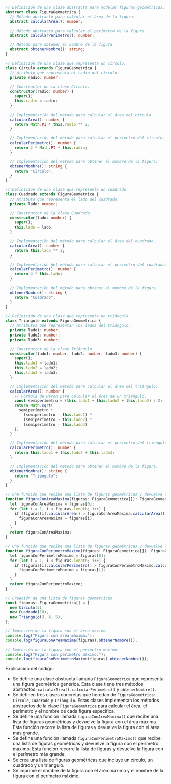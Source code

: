 ```typescript
// Definición de una clase abstracta para modelar figuras geométricas.
abstract class FiguraGeometrica {
  // Método abstracto para calcular el área de la figura.
  abstract calcularArea(): number;

  // Método abstracto para calcular el perímetro de la figura.
  abstract calcularPerimetro(): number;

  // Método para obtener el nombre de la figura.
  abstract obtenerNombre(): string;
}

// Definición de una clase que representa un círculo.
class Circulo extends FiguraGeometrica {
  // Atributo que representa el radio del círculo.
  private radio: number;

  // Constructor de la clase Círculo.
  constructor(radio: number) {
    super();
    this.radio = radio;
  }

  // Implementación del método para calcular el área del círculo.
  calcularArea(): number {
    return Math.PI * this.radio ** 2;
  }

  // Implementación del método para calcular el perímetro del círculo.
  calcularPerimetro(): number {
    return 2 * Math.PI * this.radio;
  }

  // Implementación del método para obtener el nombre de la figura.
  obtenerNombre(): string {
    return "Círculo";
  }
}

// Definición de una clase que representa un cuadrado.
class Cuadrado extends FiguraGeometrica {
  // Atributo que representa el lado del cuadrado.
  private lado: number;

  // Constructor de la clase Cuadrado.
  constructor(lado: number) {
    super();
    this.lado = lado;
  }

  // Implementación del método para calcular el área del cuadrado.
  calcularArea(): number {
    return this.lado ** 2;
  }

  // Implementación del método para calcular el perímetro del cuadrado.
  calcularPerimetro(): number {
    return 4 * this.lado;
  }

  // Implementación del método para obtener el nombre de la figura.
  obtenerNombre(): string {
    return "Cuadrado";
  }
}

// Definición de una clase que representa un triángulo.
class Triangulo extends FiguraGeometrica {
  // Atributos que representan los lados del triángulo.
  private lado1: number;
  private lado2: number;
  private lado3: number;

  // Constructor de la clase Triángulo.
  constructor(lado1: number, lado2: number, lado3: number) {
    super();
    this.lado1 = lado1;
    this.lado2 = lado2;
    this.lado3 = lado3;
  }

  // Implementación del método para calcular el área del triángulo.
  calcularArea(): number {
    // Fórmula de Heron para calcular el área de un triángulo.
    const semiperímetro = (this.lado1 + this.lado2 + this.lado3) / 2;
    return Math.sqrt(
      semiperímetro *
        (semiperímetro - this.lado1) *
        (semiperímetro - this.lado2) *
        (semiperímetro - this.lado3)
    );
  }

  // Implementación del método para calcular el perímetro del triángulo.
  calcularPerimetro(): number {
    return this.lado1 + this.lado2 + this.lado3;
  }

  // Implementación del método para obtener el nombre de la figura.
  obtenerNombre(): string {
    return "Triángulo";
  }
}

// Una función que recibe una lista de figuras geométricas y devuelve la figura con el área máxima.
function figuraConAreaMaxima(figuras: FiguraGeometrica[]): FiguraGeometrica {
  let figuraConAreaMaxima = figuras[0];
  for (let i = 1; i < figuras.length; i++) {
    if (figuras[i].calcularArea() > figuraConAreaMaxima.calcularArea()) {
      figuraConAreaMaxima = figuras[i];
    }
  }
  return figuraConAreaMaxima;
}

// Una función que recibe una lista de figuras geométricas y devuelve la figura con el perímetro máximo.
function figuraConPerimetroMaximo(figuras: FiguraGeometrica[]): FiguraGeometrica {
  let figuraConPerimetroMaximo = figuras[0];
  for (let i = 1; i < figuras.length; i++) {
    if (figuras[i].calcularPerimetro() > figuraConPerimetroMaximo.calcularPerimetro()) {
      figuraConPerimetroMaximo = figuras[i];
    }
  }
  return figuraConPerimetroMaximo;
}

// Creación de una lista de figuras geométricas.
const figuras: FiguraGeometrica[] = [
  new Circulo(5),
  new Cuadrado(10),
  new Triangulo(3, 4, 5),
];

// Impresión de la figura con el área máxima.
console.log("Figura con área máxima:");
console.log(figuraConAreaMaxima(figuras).obtenerNombre());

// Impresión de la figura con el perímetro máximo.
console.log("Figura con perímetro máximo:");
console.log(figuraConPerimetroMaximo(figuras).obtenerNombre());
```

Explicación del código:

* Se define una clase abstracta llamada `FiguraGeometrica` que representa una figura geométrica genérica. Esta clase tiene tres métodos abstractos: `calcularArea()`, `calcularPerimetro()` y `obtenerNombre()`.
* Se definen tres clases concretas que heredan de `FiguraGeometrica`: `Circulo`, `Cuadrado` y `Triangulo`. Estas clases implementan los métodos abstractos de la clase `FiguraGeometrica` para calcular el área, el perímetro y el nombre de cada figura específica.
* Se define una función llamada `figuraConAreaMaxima()` que recibe una lista de figuras geométricas y devuelve la figura con el área máxima. Esta función recorre la lista de figuras y devuelve la figura con el área más grande.
* Se define una función llamada `figuraConPerimetroMaximo()` que recibe una lista de figuras geométricas y devuelve la figura con el perímetro máximo. Esta función recorre la lista de figuras y devuelve la figura con el perímetro más grande.
* Se crea una lista de figuras geométricas que incluye un círculo, un cuadrado y un triángulo.
* Se imprime el nombre de la figura con el área máxima y el nombre de la figura con el perímetro máximo.